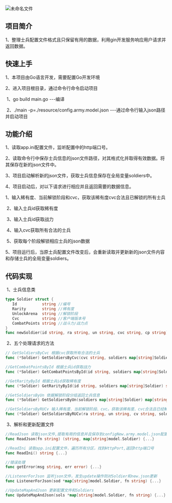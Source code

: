 ![未命名文件](https://user-images.githubusercontent.com/86946999/125233602-83326800-e311-11eb-9d89-da672fe2e4b5.jpg)
## 项目简介

1、整理士兵配置文件格式且只保留有用的数据，利用gin开发服务响应用户请求并返回数据。



## 快速上手

1、本项目由Go语言开发，需要配置Go开发环境

2、进入项目根目录，通过命令行命令启动项目

​		1、go build main.go		---编译

​		2、./main -p=./resource/config.army.model.json		---通过命令行输入json路径并启动项目

## 功能介绍

1、读取app.ini配置文件，监听配置中的http端口号。

2、读取命令行中保存士兵信息的json文件路径，对其格式化并取得有效数据。将其保存在新的json文件中。

3、项目启动解析新的json文件，获取士兵信息保存在全局变量soldiers中。

4、项目启动后，对以下请求进行相应并且返回需要的数据信息。

​	1、输入稀有度、当前解锁阶段和cvc，获取该稀有度cvc合法且已解锁的所有士兵

​	2、输入士兵id获取稀有度

​	3、输入士兵id获取战力

​	4、输入cvc获取所有合法的士兵

​	5、获取每个阶段解锁相应士兵的json数据

5、项目运行后，当原士兵配置文件改变后，会重新读取并更新新的json文件内容和存储士兵的全局变量soldiers。

## 代码实现

​	1、士兵信息类

```go
type Soldier struct {
   Id           string //编号
   Rarity       string //稀有度
   UnlockArena  string //解锁阶段
   Cvc          string //客户端版本号
   CombatPoints string //战斗力/战力点
}
func newSoldier(id string, ra string, un string, cvc string, cp string) Soldier {...}
```

​	2、五个处理请求的方法

```go
// GetSoldiersByCvc 根据cvc获取所有合法的士兵
func (*Soldier) GetSoldiersByCvc(cvc string, soldiers map[string]Soldier) map[string]Soldier {...}

//GetCombatPointsById 根据士兵id获取战力
func (*Soldier) GetCombatPointsById(id string, soldiers map[string]Soldier) string {...}

//GetRarityById 根据士兵id获取稀有度
func (*Soldier) GetRarityById(id string, soldiers map[string]Soldier) string {...}

//GetSoldiersByUn 依据解锁阶段分组返回士兵信息
func (*Soldier) GetSoldiersByUn(soldiers map[string]Soldier) map[string][]Soldier {...}

//GetSoldiersByRUCv 输入稀有度、当前解锁阶段、cvc。获取该稀有度、cvc合法且已经解锁的所有士兵
func (*Soldier) GetSoldiersByRUCv(ra string, un string, cv string, soldiers map[string]Soldier) map[string]Soldier {...}
```

​	3、解析和更新配置文件

```go
//ReadJson 读取json文件,提取有用的信息并且保存到configNew.army.model.json配置文件中
func ReadJson(fn string) (string, map[string]model.Soldier) {...}

//ReadIni 读取app.ini配置文件，遍历所有分区，找到HttpPort,返回http端口号
func ReadIni() string {...}

//错误处理
func getError(msg string, err error) {...}

//ListenerForJson 监听json文件，发生update操作则对Soldier和new.json更新
func ListenerForJson(sod *map[string]model.Soldier, fn string) {...}

//UpdateMapAndJson 更新配置文件和Soldiers
func UpdateMapAndJson(sols *map[string]model.Soldier, fn string) {...}
```
